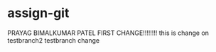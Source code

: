 # assign-git
PRAYAG BIMALKUMAR PATEL
FIRST CHANGE!!!!!!!!
this is change on testbranch2
testbranch change
